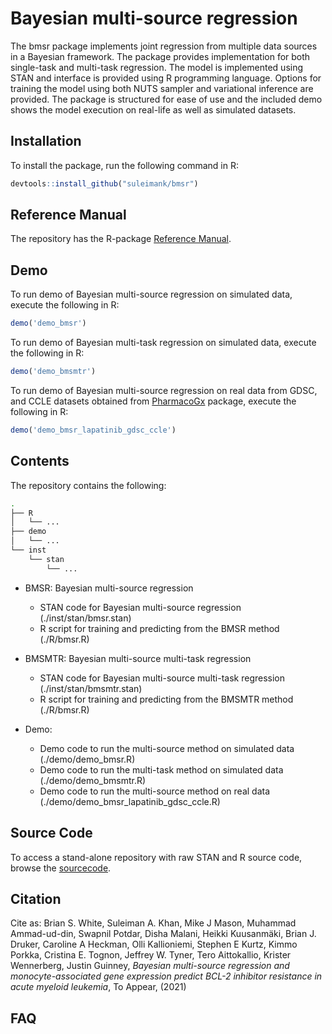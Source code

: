 # Bayesian multi-source regression
The bmsr package implements joint regression from multiple data sources in a Bayesian framework. The package provides implementation for both single-task and multi-task regression. The model is implemented using STAN and interface is provided using R programming language. Options for training the model using both NUTS sampler and variational inference are provided. The package is structured for ease of use and the included demo shows the model execution on real-life as well as simulated datasets.

## Installation
To install the package, run the following command in R:

``` r
devtools::install_github("suleimank/bmsr")
```

## Reference Manual
The repository has the R-package [Reference Manual](https://github.com/suleimank/bmsr-code/bmsr_1.0.0.pdf).

## Demo
To run demo of Bayesian multi-source regression on simulated data, execute the following in R:

``` r
demo('demo_bmsr')
```

To run demo of Bayesian multi-task regression on simulated data, execute the following in R:

``` r
demo('demo_bmsmtr')
```


To run demo of Bayesian multi-source regression on real data from GDSC, and CCLE datasets obtained from [PharmacoGx](https://bioconductor.org/packages/release/bioc/html/PharmacoGx.html) package, execute the following in R:

``` r
demo('demo_bmsr_lapatinib_gdsc_ccle')
```

## Contents
The repository contains the following:

``` bash
.
├── R
│   └── ...
├── demo
│   └── ...
└── inst
    └── stan
        └── ...
```

* BMSR: Bayesian multi-source regression
	* STAN code for Bayesian multi-source regression (./inst/stan/bmsr.stan)
	* R script for training and predicting from the BMSR method (./R/bmsr.R)
 
* BMSMTR: Bayesian multi-source multi-task regression
	* STAN code for Bayesian multi-source multi-task regression (./inst/stan/bmsmtr.stan)
	* R script for training and predicting from the BMSMTR method (./R/bmsr.R)

* Demo:
	* Demo code to run the multi-source method on simulated data (./demo/demo\_bmsr.R)
	* Demo code to run the multi-task method on simulated data (./demo/demo\_bmsmtr.R)
	* Demo code to run the multi-source method on real data (./demo/demo\_bmsr\_lapatinib\_gdsc\_ccle.R)
	
## Source Code
To access a stand-alone repository with raw STAN and R source code, browse the [sourcecode](https://github.com/suleimank/bmsr-code).


## Citation
Cite as: 
Brian S. White, Suleiman A. Khan, Mike J Mason, Muhammad Ammad-ud-din, Swapnil Potdar, Disha Malani, Heikki Kuusanmäki, Brian J. Druker, Caroline A Heckman, Olli Kallioniemi, Stephen E Kurtz, Kimmo Porkka, Cristina E. Tognon, Jeffrey W. Tyner, Tero Aittokallio, Krister Wennerberg, Justin Guinney,
_Bayesian multi-source regression and monocyte-associated gene expression predict BCL-2 inhibitor resistance in acute myeloid leukemia_,
To Appear, (2021)


## FAQ
